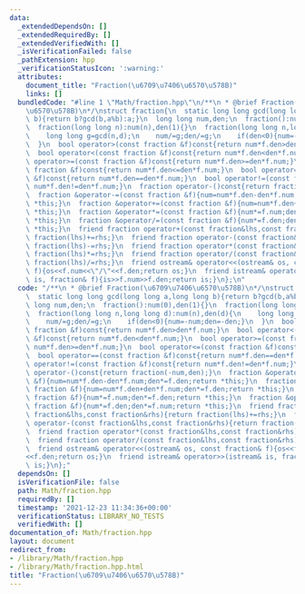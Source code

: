 ```yaml
---
data:
  _extendedDependsOn: []
  _extendedRequiredBy: []
  _extendedVerifiedWith: []
  _isVerificationFailed: false
  _pathExtension: hpp
  _verificationStatusIcon: ':warning:'
  attributes:
    document_title: "Fraction(\u6709\u7406\u6570\u578B)"
    links: []
  bundledCode: "#line 1 \"Math/fraction.hpp\"\n/**\n * @brief Fraction(\u6709\u7406\
    \u6570\u578B)\n*/\nstruct fraction{\n  static long long gcd(long long a,long long\
    \ b){return b?gcd(b,a%b):a;}\n  long long num,den;\n  fraction():num(0),den(1){}\n\
    \  fraction(long long n):num(n),den(1){}\n  fraction(long long n,long long d):num(n),den(d){\n\
    \    long long g=gcd(n,d);\n    num/=g;den/=g;\n    if(den<0){num=-num;den=-den;}\n\
    \  }\n  bool operator>(const fraction &f)const{return num*f.den>den*f.num;}\n\
    \  bool operator<(const fraction &f)const{return num*f.den<den*f.num;}\n  bool\
    \ operator>=(const fraction &f)const{return num*f.den>=den*f.num;}\n  bool operator<=(const\
    \ fraction &f)const{return num*f.den<=den*f.num;}\n  bool operator==(const fraction\
    \ &f)const{return num*f.den==den*f.num;}\n  bool operator!=(const fraction &f)const{return\
    \ num*f.den!=den*f.num;}\n  fraction operator-()const{return fraction(-num,den);}\n\
    \  fraction &operator-=(const fraction &f){num=num*f.den-den*f.num;den*=f.den;return\
    \ *this;}\n  fraction &operator+=(const fraction &f){num=num*f.den+den*f.num;den*=f.den;return\
    \ *this;}\n  fraction &operator*=(const fraction &f){num*=f.num;den*=f.den;return\
    \ *this;}\n  fraction &operator/=(const fraction &f){num*=f.den;den*=f.num;return\
    \ *this;}\n  friend fraction operator+(const fraction&lhs,const fraction&rhs){return\
    \ fraction(lhs)+=rhs;}\n  friend fraction operator-(const fraction&lhs,const fraction&rhs){return\
    \ fraction(lhs)-=rhs;}\n  friend fraction operator*(const fraction&lhs,const fraction&rhs){return\
    \ fraction(lhs)*=rhs;}\n  friend fraction operator/(const fraction&lhs,const fraction&rhs){return\
    \ fraction(lhs)/=rhs;}\n  friend ostream& operator<<(ostream& os, const fraction&\
    \ f){os<<f.num<<\"/\"<<f.den;return os;}\n  friend istream& operator>>(istream&\
    \ is, fraction& f){is>>f.num>>f.den;return is;}\n};\n"
  code: "/**\n * @brief Fraction(\u6709\u7406\u6570\u578B)\n*/\nstruct fraction{\n\
    \  static long long gcd(long long a,long long b){return b?gcd(b,a%b):a;}\n  long\
    \ long num,den;\n  fraction():num(0),den(1){}\n  fraction(long long n):num(n),den(1){}\n\
    \  fraction(long long n,long long d):num(n),den(d){\n    long long g=gcd(n,d);\n\
    \    num/=g;den/=g;\n    if(den<0){num=-num;den=-den;}\n  }\n  bool operator>(const\
    \ fraction &f)const{return num*f.den>den*f.num;}\n  bool operator<(const fraction\
    \ &f)const{return num*f.den<den*f.num;}\n  bool operator>=(const fraction &f)const{return\
    \ num*f.den>=den*f.num;}\n  bool operator<=(const fraction &f)const{return num*f.den<=den*f.num;}\n\
    \  bool operator==(const fraction &f)const{return num*f.den==den*f.num;}\n  bool\
    \ operator!=(const fraction &f)const{return num*f.den!=den*f.num;}\n  fraction\
    \ operator-()const{return fraction(-num,den);}\n  fraction &operator-=(const fraction\
    \ &f){num=num*f.den-den*f.num;den*=f.den;return *this;}\n  fraction &operator+=(const\
    \ fraction &f){num=num*f.den+den*f.num;den*=f.den;return *this;}\n  fraction &operator*=(const\
    \ fraction &f){num*=f.num;den*=f.den;return *this;}\n  fraction &operator/=(const\
    \ fraction &f){num*=f.den;den*=f.num;return *this;}\n  friend fraction operator+(const\
    \ fraction&lhs,const fraction&rhs){return fraction(lhs)+=rhs;}\n  friend fraction\
    \ operator-(const fraction&lhs,const fraction&rhs){return fraction(lhs)-=rhs;}\n\
    \  friend fraction operator*(const fraction&lhs,const fraction&rhs){return fraction(lhs)*=rhs;}\n\
    \  friend fraction operator/(const fraction&lhs,const fraction&rhs){return fraction(lhs)/=rhs;}\n\
    \  friend ostream& operator<<(ostream& os, const fraction& f){os<<f.num<<\"/\"\
    <<f.den;return os;}\n  friend istream& operator>>(istream& is, fraction& f){is>>f.num>>f.den;return\
    \ is;}\n};"
  dependsOn: []
  isVerificationFile: false
  path: Math/fraction.hpp
  requiredBy: []
  timestamp: '2021-12-23 11:34:36+00:00'
  verificationStatus: LIBRARY_NO_TESTS
  verifiedWith: []
documentation_of: Math/fraction.hpp
layout: document
redirect_from:
- /library/Math/fraction.hpp
- /library/Math/fraction.hpp.html
title: "Fraction(\u6709\u7406\u6570\u578B)"
---
```


